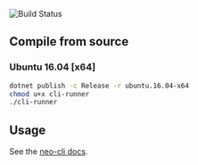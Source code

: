 ![Build Status](https://swiftdemand.visualstudio.com/_apis/public/build/definitions/4cbaee80-4dc8-4d94-ae30-3cf21f1bfa09/2/badge)

## Compile from source

### Ubuntu 16.04 [x64]

```sh
dotnet publish -c Release -r ubuntu.16.04-x64
chmod u+x cli-runner
./cli-runner
```

## Usage

See the [neo-cli docs](http://docs.neo.org/en-us/node/cli.html).
